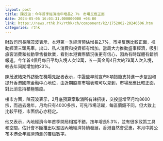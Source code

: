 ```yaml
---
layout: post
title: 陳茂波：今年首季經濟按年增長2.7%　市場反應正面
date: 2024-05-06 16:03:31.000000000 +08:00
link: https://news.rthk.hk/rthk/ch/component/k2/1752002-20240506.htm
categories: rthk
---
```


財政司司長陳茂波表示，本港第一季經濟預估增長2.7%，市場反應比較正面，推動經濟三頭馬車，出口、私人消費和投資都有增加。當局大力推動盛事經濟，吸引旅客消費和拉動零售餐飲業，看到本港實際情況後更有信心，因為有時媒體有錯誤報道。今年首4個月每日平均入境人次12萬，五一黃金周4日大約79萬人次入境，較去年同期增加約23%。

陳茂波結束外訪後在機場見記者表示，中證監早前宣布5項措施支持進一步鞏固和提升香港國際金融中心地位，由近期股票市場表現可以見到，市場反應比較正面，對此消息持積極態度。

樓市方面，陳茂波表示，2月底預算案取消所有辣招後，交投量增至月均8600宗，而過去幾年，月均只有4000多宗，可見市場活躍，每區價錢不同，但大致上比較平穩，市面信心亦穩定。

他又表示，內地經濟今年首季開局相當不錯，按年增長5.3%，並有很多政策工具和空間，估計會不斷推出以鞏固內地經濟持續發展，香港自然會受惠，本月中將公布本港全年經濟預測的覆檢數字。
